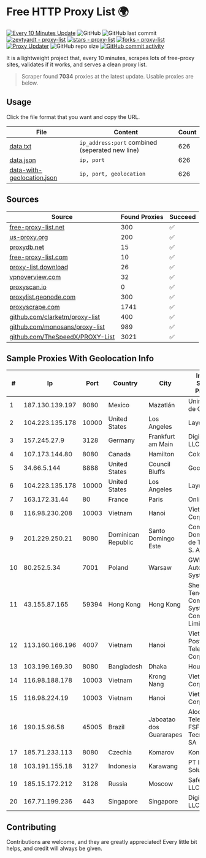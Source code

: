 
# Free HTTP Proxy List 🌍

[![Every 10 Minutes Update](https://github.com/mertguvencli/http-proxy-list/actions/workflows/main.yml/badge.svg?branch=main)](https://github.com/mertguvencli/http-proxy-list/actions/workflows/main.yml)
![GitHub](https://img.shields.io/github/license/mertguvencli/http-proxy-list)
![GitHub last commit](https://img.shields.io/github/last-commit/mertguvencli/http-proxy-list)
[![zevtyardt - proxy-list](https://img.shields.io/static/v1?label=zevtyardt&message=proxy-list&color=blue&logo=github)](https://github.com/zevtyardt/proxy-list "Go to GitHub repo")
[![stars - proxy-list](https://img.shields.io/github/stars/zevtyardt/proxy-list?style=social)](https://github.com/zevtyardt/proxy-list)
[![forks - proxy-list](https://img.shields.io/github/forks/zevtyardt/proxy-list?style=social)](https://github.com/zevtyardt/proxy-list)
[![Proxy Updater](https://github.com/zevtyardt/proxy-list/workflows/Proxy%20Updater/badge.svg)](https://github.com/zevtyardt/proxy-list/actions?query=workflow:"Proxy+Updater")
![GitHub repo size](https://img.shields.io/github/repo-size/zevtyardt/proxy-list)
[![GitHub commit activity](https://img.shields.io/github/commit-activity/m/zevtyardt/proxy-list?logo=commits)](https://github.com/zevtyardt/proxy-list/commits/main)

It is a lightweight project that, every 10 minutes, scrapes lots of free-proxy sites, validates if it works, and serves a clean proxy list.

> Scraper found **7034** proxies at the latest update. Usable proxies are below.

## Usage

Click the file format that you want and copy the URL.

|File|Content|Count|
|----|-------|-----|
|[data.txt](https://raw.githubusercontent.com/mertguvencli/http-proxy-list/main/proxy-list/data.txt)|`ip_address:port` combined (seperated new line)|626|
|[data.json](https://raw.githubusercontent.com/mertguvencli/http-proxy-list/main/proxy-list/data.json)|`ip, port`|626|
|[data-with-geolocation.json](https://raw.githubusercontent.com/mertguvencli/http-proxy-list/main/proxy-list/data-with-geolocation.json)|`ip, port, geolocation`|626|

## Sources

|Source|Found Proxies|Succeed|
|------|-------------|-------|
|[free-proxy-list.net](https://free-proxy-list.net)|300|✅|
|[us-proxy.org](https://www.us-proxy.org)|200|✅|
|[proxydb.net](http://proxydb.net)|15|✅|
|[free-proxy-list.com](https://free-proxy-list.com/?page=&port=&type%5B%5D=http&type%5B%5D=https&up_time=0&search=Search)|10|✅|
|[proxy-list.download](https://www.proxy-list.download/HTTP)|26|✅|
|[vpnoverview.com](https://vpnoverview.com/privacy/anonymous-browsing/free-proxy-servers)|32|✅|
|[proxyscan.io](https://www.proxyscan.io)|0|✅|
|[proxylist.geonode.com](https://proxylist.geonode.com/api/proxy-list?limit=300&page=1&sort_by=lastChecked&sort_type=desc&protocols=http,https)|300|✅|
|[proxyscrape.com](https://api.proxyscrape.com/v2/?request=displayproxies&protocol=http&timeout=10000&country=all&ssl=all&anonymity=all)|1741|✅|
|[github.com/clarketm/proxy-list](https://raw.githubusercontent.com/clarketm/proxy-list/master/proxy-list-raw.txt)|400|✅|
|[github.com/monosans/proxy-list](https://raw.githubusercontent.com/monosans/proxy-list/main/proxies/http.txt)|989|✅|
|[github.com/TheSpeedX/PROXY-List](https://raw.githubusercontent.com/TheSpeedX/PROXY-List/master/http.txt)|3021|✅|


## Sample Proxies With Geolocation Info

|#|Ip|Port|Country|City|Internet Service Provider|
|-|--|----|-------|----|-------------------------|
|1|187.130.139.197|8080|Mexico|Mazatlán|Uninet S.A. de C.V.|
|2|104.223.135.178|10000|United States|Los Angeles|LayerHost|
|3|157.245.27.9|3128|Germany|Frankfurt am Main|DigitalOcean, LLC|
|4|107.173.144.80|8080|Canada|Hamilton|ColoCrossing|
|5|34.66.5.144|8888|United States|Council Bluffs|Google LLC|
|6|104.223.135.178|10000|United States|Los Angeles|LayerHost|
|7|163.172.31.44|80|France|Paris|Online S.A.S.|
|8|116.98.230.208|10003|Vietnam|Hanoi|Viettel Corporation|
|9|201.229.250.21|8080|Dominican Republic|Santo Domingo Este|Compañía Dominicana de Teléfonos S. A.|
|10|80.252.5.34|7001|Poland|Warsaw|GWNET Autonomus System|
|11|43.155.87.165|59394|Hong Kong|Hong Kong|Shenzhen Tencent Computer Systems Company Limited|
|12|113.160.166.196|4007|Vietnam|Hanoi|VietNam Post and Telecom Corporation|
|13|103.199.169.30|8080|Bangladesh|Dhaka|House # 127|
|14|116.98.188.178|10003|Vietnam|Krong Nang|Viettel Corporation|
|15|116.98.224.19|10003|Vietnam|Hanoi|Viettel Corporation|
|16|190.15.96.58|45005|Brazil|Jaboatao dos Guararapes|Aloo Telecom - FSF Tecnologia SA|
|17|185.71.233.113|8080|Czechia|Komarov|Konet|
|18|103.191.155.18|3127|Indonesia|Karawang|PT Ilham Wifi Solution|
|19|185.15.172.212|3128|Russia|Moscow|SafeData LLC|
|20|167.71.199.236|443|Singapore|Singapore|DigitalOcean, LLC|



## Contributing

Contributions are welcome, and they are greatly appreciated! Every
little bit helps, and credit will always be given.

